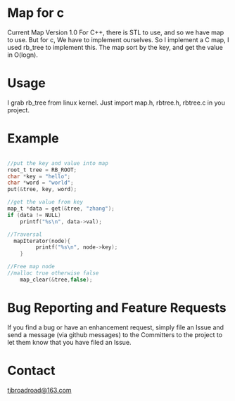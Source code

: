 # Map for c
Current Map Version 1.0
For C++, there is STL to use, and so we have map to use. But for c, We have to implement ourselves. So I implement a C map, I used rb_tree to implement this. The map sort by the key, and get the value in O(logn).

# Usage
I grab rb_tree from linux kernel. Just import map.h, rbtree.h, rbtree.c in you project.

# Example

```c

//put the key and value into map
root_t tree = RB_ROOT; 
char *key = "hello";
char *word = "world";
put(&tree, key, word);

//get the value from key
map_t *data = get(&tree, "zhang");
if (data != NULL)
	printf("%s\n", data->val);

//Traversal
  mapIterator(node){
         printf("%s\n", node->key);
    }

//Free map node
//malloc true otherwise false
    map_clear(&tree,false);
````

# Bug Reporting and Feature Requests
If you find a bug or have an enhancement request, simply file an Issue and send a message (via github messages) to the Committers to the project to let them know that you have filed an Issue.

# Contact
tjbroadroad@163.com


